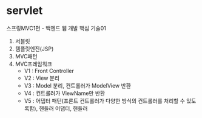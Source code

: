 # servlet

스프링MVC1편 - 백엔드 웹 개발 핵심 기술01



1. 서블릿
2. 템플릿엔진(JSP) 
3. MVC패턴 
4. MVC프레임워크
     - V1 : Front Controller 
     - V2 : View 분리
     - V3 : Model 분리, 컨트롤러가 ModelView 반환
     - V4 : 컨트롤러가 ViewName만 반환
     - V5 : 어댑터 패턴(프론트 컨트롤러가 다양한 방식의 컨트롤러를 처리할 수 있도록함), 핸들러 어댑터, 핸들러
     
     
 
